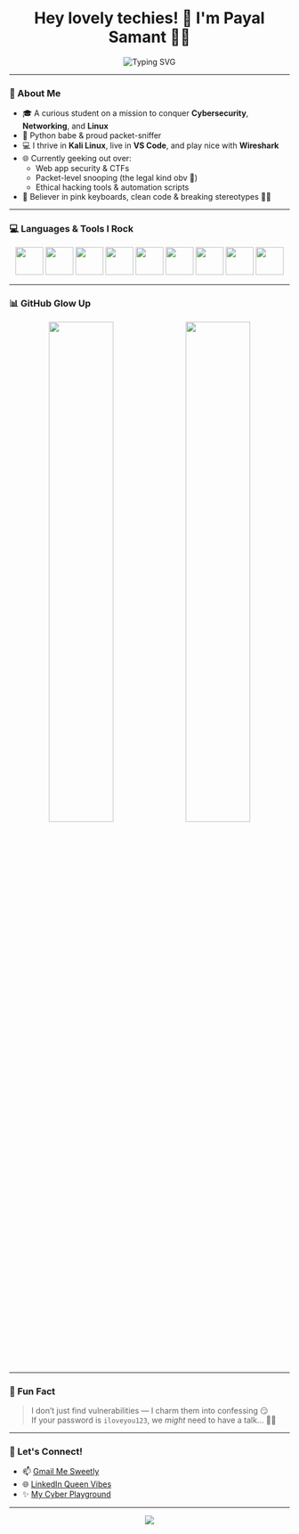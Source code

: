 <h1 align="center">Hey lovely techies! 💖 I'm Payal Samant 👩‍💻</h1>
<p align="center">
  <img src="https://readme-typing-svg.herokuapp.com?font=Fira+Code&duration=3000&pause=1000&color=FF69B4&center=true&vCenter=true&width=435&lines=Cybersecurity+Baddie+on+the+Block;Pythonista+%7C+Wireshark+Whiz;Breaking+Barriers+%26+Firewalls+%F0%9F%94%A5" alt="Typing SVG" />
</p>

---

### 💫 About Me

- 🎓 A curious student on a mission to conquer **Cybersecurity**, **Networking**, and **Linux**
- 🐍 Python babe & proud packet-sniffer
- 💻 I thrive in **Kali Linux**, live in **VS Code**, and play nice with **Wireshark**
- 🌐 Currently geeking out over:
  - Web app security & CTFs
  - Packet-level snooping (the legal kind obv 👀)
  - Ethical hacking tools & automation scripts
- 🌸 Believer in pink keyboards, clean code & breaking stereotypes 🔐💅

---

### 💻 Languages & Tools I Rock

<p align="center">
  <!-- Add your icons here -->
  <img src="https://cdn.jsdelivr.net/gh/devicons/devicon/icons/python/python-original.svg" width="50"/>
  <img src="https://cdn.jsdelivr.net/gh/devicons/devicon/icons/bash/bash-original.svg" width="50"/>
  <img src="https://cdn.jsdelivr.net/gh/devicons/devicon/icons/linux/linux-original.svg" width="50"/>
  <img src="https://cdn.jsdelivr.net/gh/devicons/devicon/icons/vscode/vscode-original.svg" width="50"/>
  <img src="https://cdn.jsdelivr.net/gh/devicons/devicon/icons/github/github-original.svg" width="50"/>
  <img src="https://cdn.jsdelivr.net/gh/devicons/devicon/icons/html5/html5-original.svg" width="50"/>
  <img src="https://cdn.jsdelivr.net/gh/devicons/devicon/icons/nginx/nginx-original.svg" width="50"/>
  <img src="https://cdn.jsdelivr.net/gh/devicons/devicon/icons/firebase/firebase-plain.svg" width="50"/>
  <img src="https://www.svgrepo.com/svg/284838/unsecured-shield-hacker" width="50" />
</p>


---

### 📊 GitHub Glow Up

<div align="center">
  <img src="https://github-readme-stats.vercel.app/api?username=pys07&show_icons=true&theme=rose_pine&title_color=ff69b4&icon_color=ff69b4" width="48%" />
  <img src="https://github-readme-streak-stats.herokuapp.com/?user=pys07&theme=rose_pine&fire=ff69b4&ring=ff69b4" width="48%" />
</div>

---

### 🌟 Fun Fact

> I don’t just find vulnerabilities — I charm them into confessing 😏  
> If your password is `iloveyou123`, we *might* need to have a talk... 🫣💬

---

### 💌 Let's Connect!

- 📫 [Gmail Me Sweetly](mailto:payalsamant14@gmail.com)
- 🌐 [LinkedIn Queen Vibes](https://www.linkedin.com/in/payal-samant-3867a527a/)
- ✨ [My Cyber Playground](https://github.com/pys07)

---

<p align="center">
  <img src="https://komarev.com/ghpvc/?username=pys07&label=✨+Queen+Vibes+Detected&color=ff69b4" />
</p>
